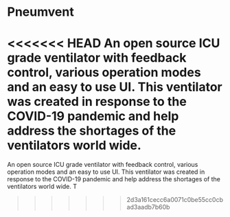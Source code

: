 # Pneumvent
<<<<<<< HEAD
  An open source ICU grade ventilator with feedback control, various operation modes and an easy to use UI. This ventilator was created in response to the COVID-19 pandemic and help address the shortages of the ventilators world wide.
=======
  An open source ICU grade ventilator with feedback control, various operation modes and an easy to use UI. This ventilator was created in response to the COVID-19 pandemic and help address the shortages of the ventilators world wide.
T
>>>>>>> 2d3a161cecc6a0071c0be55cc0cbad3aadb7b60b
